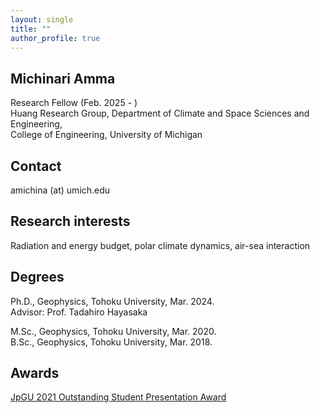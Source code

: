 ```yaml
---
layout: single
title: ""
author_profile: true
---
```


## Michinari Amma
Research Fellow (Feb. 2025 - )  
Huang Research Group,
Department of Climate and Space Sciences and Engineering,  
College of Engineering, University of Michigan


## Contact
amichina  (at)  umich.edu

## Research interests
Radiation and energy budget, polar climate dynamics, air-sea interaction

## Degrees
Ph.D., Geophysics, Tohoku University, Mar. 2024.  
  Advisor: Prof. Tadahiro Hayasaka

M.Sc., Geophysics, Tohoku University, Mar. 2020.    
B.Sc., Geophysics, Tohoku University, Mar. 2018.

## Awards
<a href="https://www.jpgu.org/en/ospa/2021meeting/#sectionA">JpGU 2021 Outstanding Student Presentation Award</a>
